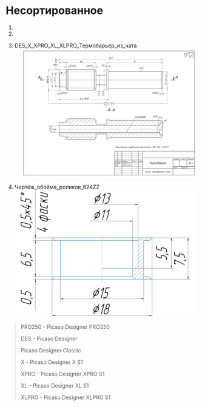 # Несортированное

1. 


2.

3. DES_X_XPRO_XL_XLPRO_Термобарьер_из_чата
![DES_X_XPRO_XL_XLPRO_Термобарьер_из_чата](./DES_X_XPRO_XL_XLPRO_Термобарьер_из_чата.gif)


4.  Чертёж_обойма_роликов_624ZZ
![Чертёж_обойма_роликов_624ZZ](./Чертёж_обойма_роликов_624ZZ.jpg)


> PRO250 - Picaso Designer PRO250
>
> DES - Picaso Designer
>
>  Picaso Designer Classic
>
> X - Picaso Designer X S1
>
> XPRO - Picaso Designer XPRO S1
>
> XL - Picaso Designer XL S1
>
> XLPRO - Picaso Designer XLPRO S1
